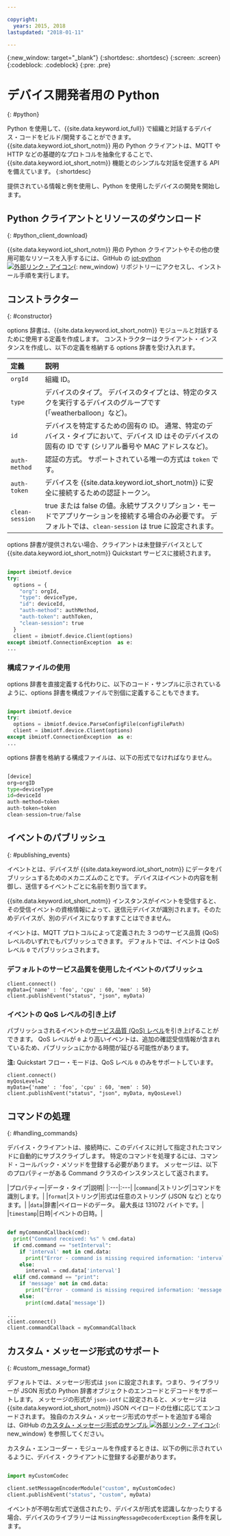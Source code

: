 ```yaml
---

copyright:
  years: 2015, 2018
lastupdated: "2018-01-11"

---
```


{:new_window: target="_blank"}
{:shortdesc: .shortdesc}
{:screen: .screen}
{:codeblock: .codeblock}
{:pre: .pre}


# デバイス開発者用の Python
{: #python}

Python を使用して、{{site.data.keyword.iot_full}} で組織と対話するデバイス・コードをビルド/開発することができます。 {{site.data.keyword.iot_short_notm}} 用の Python クライアントは、MQTT や HTTP などの基礎的なプロトコルを抽象化することで、{{site.data.keyword.iot_short_notm}} 機能とのシンプルな対話を促進する API を備えています。
{:shortdesc}

提供されている情報と例を使用し、Python を使用したデバイスの開発を開始します。

## Python クライアントとリソースのダウンロード
{: #python_client_download}

{{site.data.keyword.iot_short_notm}} 用の Python クライアントやその他の使用可能なリソースを入手するには、GitHub の [iot-python ![外部リンク・アイコン](../../../../icons/launch-glyph.svg "External link icon")](https://github.com/ibm-watson-iot/iot-python){: new_window} リポジトリーにアクセスし、インストール手順を実行します。

## コンストラクター
{: #constructor}

options 辞書は、{{site.data.keyword.iot_short_notm}} モジュールと対話するために使用する定義を作成します。 コンストラクターはクライアント・インスタンスを作成し、以下の定義を格納する options 辞書を受け入れます。

|定義|説明 |
|:---|:---|
|`orgId`|組織 ID。|
|`type`|デバイスのタイプ。 デバイスのタイプとは、特定のタスクを実行するデバイスのグループです (「weatherballoon」など)。|
|`id`|デバイスを特定するための固有の ID。 通常、特定のデバイス・タイプにおいて、デバイス ID はそのデバイスの固有の ID です (シリアル番号や MAC アドレスなど)。|
|`auth-method`|認証の方式。 サポートされている唯一の方式は `token` です。|
|`auth-token`|デバイスを {{site.data.keyword.iot_short_notm}} に安全に接続するための認証トークン。|
|`clean-session`|true または false の値。永続サブスクリプション・モードでアプリケーションを接続する場合のみ必要です。 デフォルトでは、`clean-session` は true に設定されます。|

options 辞書が提供されない場合、クライアントは未登録デバイスとして {{site.data.keyword.iot_short_notm}} Quickstart サービスに接続されます。

```python

import ibmiotf.device
try:
  options = {
    "org": orgId,
    "type": deviceType,
    "id": deviceId,
    "auth-method": authMethod,
    "auth-token": authToken,
    "clean-session": true
  }
  client = ibmiotf.device.Client(options)
except ibmiotf.ConnectionException  as e:
...
```

### 構成ファイルの使用

options 辞書を直接定義する代わりに、以下のコード・サンプルに示されているように、options 辞書を構成ファイルで別個に定義することもできます。

```python

import ibmiotf.device
try:
  options = ibmiotf.device.ParseConfigFile(configFilePath)
  client = ibmiotf.device.Client(options)
except ibmiotf.ConnectionException  as e:
...
```

options 辞書を格納する構成ファイルは、以下の形式でなければなりません。

```python

[device]
org=orgID
type=deviceType
id=deviceId
auth-method=token
auth-token=token
clean-session=true/false
```

## イベントのパブリッシュ
{: #publishing_events}

イベントとは、デバイスが {{site.data.keyword.iot_short_notm}} にデータをパブリッシュするためのメカニズムのことです。 デバイスはイベントの内容を制御し、送信するイベントごとに名前を割り当てます。

{{site.data.keyword.iot_short_notm}} インスタンスがイベントを受信すると、その受信イベントの資格情報によって、送信元デバイスが識別されます。そのためデバイスが、別のデバイスになりすますことはできません。

イベントは、MQTT プロトコルによって定義された 3 つのサービス品質 (QoS) レベルのいずれでもパブリッシュできます。  デフォルトでは、イベントは QoS レベル `0` でパブリッシュされます。

### デフォルトのサービス品質を使用したイベントのパブリッシュ

```
client.connect()
myData={'name' : 'foo', 'cpu' : 60, 'mem' : 50}
client.publishEvent("status", "json", myData)
```

### イベントの QoS レベルの引き上げ

パブリッシュされるイベントの[サービス品質 (QoS) レベル](../../reference/mqtt/index.html#qos-levels)を引き上げることができます。 QoS レベルが `0` より高いイベントは、追加の確認受信情報が含まれているため、パブリッシュにかかる時間が延びる可能性があります。

**注:** Quickstart フロー・モードは、QoS レベル `0` のみをサポートしています。

```
client.connect()
myQosLevel=2
myData={'name' : 'foo', 'cpu' : 60, 'mem' : 50}
client.publishEvent("status", "json", myData, myQosLevel)
```
## コマンドの処理
{: #handling_commands}

デバイス・クライアントは、接続時に、このデバイスに対して指定されたコマンドに自動的にサブスクライブします。 特定のコマンドを処理するには、コマンド・コールバック・メソッドを登録する必要があります。 メッセージは、以下のプロパティーがある Command クラスのインスタンスとして返されます。

|プロパティー|データ・タイプ|説明|
|:---|:---|
|`command`|ストリング|コマンドを識別します。|
|`format`|ストリング|形式は任意のストリング (JSON など) となります。|
|`data`|辞書|ペイロードのデータ。 最大長は 131072 バイトです。|
|`timestamp`|日時|イベントの日時。|


```python

def myCommandCallback(cmd):
  print("Command received: %s" % cmd.data)
  if cmd.command == "setInterval":
    if 'interval' not in cmd.data:
      print("Error - command is missing required information: 'interval'")
    else:
      interval = cmd.data['interval']
  elif cmd.command == "print":
    if 'message' not in cmd.data:
      print("Error - command is missing required information: 'message'")
    else:
      print(cmd.data['message'])

...
client.connect()
client.commandCallback = myCommandCallback
```

## カスタム・メッセージ形式のサポート
{: #custom_message_format}

デフォルトでは、メッセージ形式は ``json`` に設定されます。つまり、ライブラリーが JSON 形式の Python 辞書オブジェクトのエンコードとデコードをサポートします。 メッセージの形式が ``json-iotf`` に設定されると、メッセージは {{site.data.keyword.iot_short_notm}} JSON ペイロードの仕様に応じてエンコードされます。 独自のカスタム・メッセージ形式のサポートを追加する場合は、GitHub の[カスタム・メッセージ形式のサンプル ![外部リンク・アイコン](../../../../icons/launch-glyph.svg "外部リンク・アイコン")](https://github.com/ibm-watson-iot/iot-python/tree/master/samples/customMessageFormat){: new_window} を参照してください。

カスタム・エンコーダー・モジュールを作成するときは、以下の例に示されているように、デバイス・クライアントに登録する必要があります。

```python

import myCustomCodec

client.setMessageEncoderModule("custom", myCustomCodec)
client.publishEvent("status", "custom", myData)
```
イベントが不明な形式で送信されたり、デバイスが形式を認識しなかったりする場合、デバイスのライブラリーは ``MissingMessageDecoderException`` 条件を戻します。
